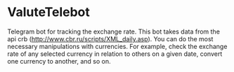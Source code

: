 # ValuteTelebot
Telegram bot for tracking the exchange rate. This bot takes data from the api crb (http://www.cbr.ru/scripts/XML_daily.asp). You can do the most necessary manipulations with currencies. For example, check the exchange rate of any selected currency in relation to others on a given date, convert one currency to another, and so on.
